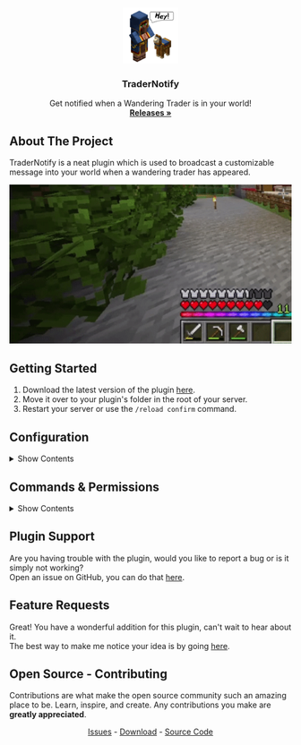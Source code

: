 <br />
<p align="center">
  <a href="https://github.com/ThijmenGThN/TraderNotify">
    <img src="https://raw.githubusercontent.com/ThijmenGThN/TraderNotify/master/files/icons/icon-512x512.png" alt="TraderNotify" width="100" height="100">
  </a>

  <h3 align="center">TraderNotify</h3>

  <p align="center">
    Get notified when a Wandering Trader is in your world!
    <br />
    <a href="https://github.com/ThijmenGThN/TraderNotify/releases"><strong>Releases »</strong></a>
  </p>
</p>

## About The Project

TraderNotify is a neat plugin which is used to broadcast a customizable message into your world when a wandering trader has appeared.

<p align="center">
  <a href="https://github.com/ThijmenGThN/TraderNotify">
    <img src="https://raw.githubusercontent.com/ThijmenGThN/TraderNotify/master/files/gifs/notify.gif" alt="TraderNotify">
  </a>
</p>

## Getting Started

1. Download the latest version of the plugin [here](https://github.com/ThijmenGThN/TraderNotify/releases).
2. Move it over to your plugin's folder in the root of your server.
3. Restart your server or use the `/reload confirm` command.

## Configuration

<details>
<summary>Show Contents</summary>
<pre>
# ╔══ TraderNotify ══════════════
# ║
# ║ Are you having trouble with the plugin?
# ║
# ║ Open an issue on GitHub, you can do that here.
# ║ https://github.com/ThijmenGThN/TraderNotify/issues/new
# ║
# ║ You can also open a ticket on Discord.
# ║ https://discord.gg/7cqHVQyFmU
# ║
# ╠════ Broadcast Message ══════════════
# ║
# ║ message: "&dA Wandering Trader has appeared!"
# ║
# ║ Description: This will be displayed when a wandering trader has appeared.
# ║ TIP: Color codes can be used, no variables are available.
# ║
# ╠════ World Listener ══════════════
# ║
# ║ listener: DEFAULT
# ║
# ║ Description: Which worlds should the plugin listener to?
# ║ Option 1: <DEFAULT> ( listener: DEFAULT ) Uses the first world that gets loaded, should be overworld.
# ║ Option 2: <ALL> ( listener: ALL ) Listen to all available worlds, this also includes dimensions.
# ║
# ╚══
message: "&dA Wandering Trader has appeared!"
listener: DEFAULT
</pre>
</details>

## Commands & Permissions

<details>
<summary>Show Contents</summary>
<pre>
commands:
  reload-tradernotify:
    description: Reload the TraderNotify configuration file.
    usage: /reload-tradernotify
    permission: tradernotify.reload
</pre>
</details>

## Plugin Support

Are you having trouble with the plugin, would you like to report a bug or is it simply not working?
<br>
Open an issue on GitHub, you can do that [here](https://github.com/ThijmenGThN/TraderNotify/issues/new).

## Feature Requests

Great! You have a wonderful addition for this plugin, can't wait to hear about it.
<br>
The best way to make me notice your idea is by going [here](https://github.com/ThijmenGThN/TraderNotify/issues/new).

## Open Source - Contributing

Contributions are what make the open source community such an amazing place to be. Learn, inspire, and create. Any contributions you make are **greatly appreciated**.

<p align="center">
    <a href="https://github.com/ThijmenGThN/TraderNotify/issues">Issues</a> - 
    <a href="https://github.com/ThijmenGThN/TraderNotify/releases">Download</a> - 
    <a href="https://github.com/ThijmenGThN/TraderNotify">Source Code</a>
</p>
